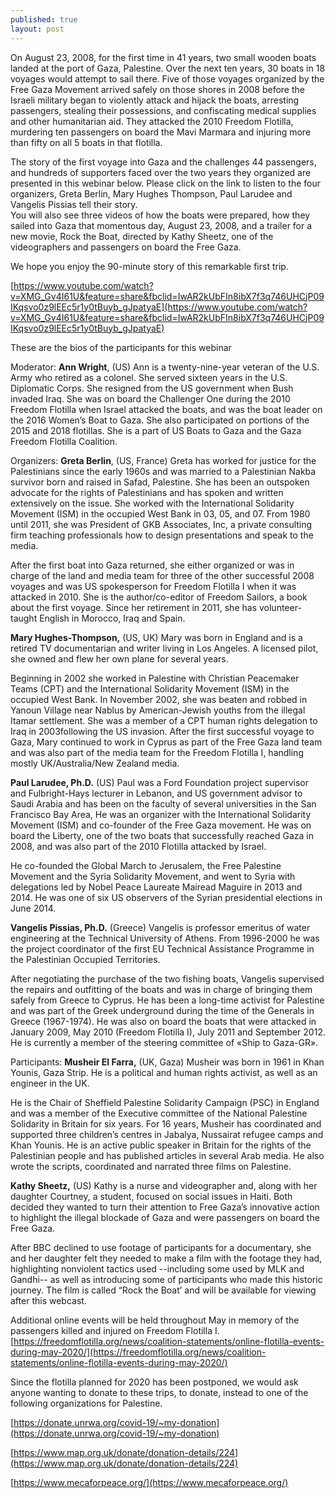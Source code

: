 ```yaml
---
published: true
layout: post
---
```

On August 23, 2008, for the first time in 41 years, two small wooden boats landed at the port of Gaza, Palestine. Over the next ten years, 30 boats in 18 voyages would attempt to sail there. Five of those voyages organized by the Free Gaza Movement arrived safely on those shores in 2008 before the Israeli military began to violently attack and hijack the boats, arresting passengers, stealing their possessions, and confiscating medical supplies and other humanitarian aid.  They attacked the 2010 Freedom Flotilla, murdering ten passengers on board the Mavi Marmara and injuring more than fifty on all 5 boats in that flotilla.

The story of the first voyage into Gaza and the challenges 44 passengers, and hundreds of supporters faced over the two years they organized are presented in this webinar below. Please click on the link to listen to the four organizers, Greta Berlin, Mary Hughes Thompson, Paul Larudee and Vangelis Pissias tell their story.   
You will also see three videos of how the boats were prepared, how they sailed into Gaza that momentous day, August 23, 2008, and a trailer for a new movie, Rock the Boat, directed by Kathy Sheetz, one of the videographers and passengers on board the Free Gaza.

We hope you enjoy the 90-minute story of this remarkable first trip. 

[https://www.youtube.com/watch?v=XMG_Gv4I61U&feature=share&fbclid=IwAR2kUbFIn8ibX7f3q746UHCjP09IKqsvo0z9lEEc5r1y0tBuyb_gJpatyaE](https://www.youtube.com/watch?v=XMG_Gv4I61U&feature=share&fbclid=IwAR2kUbFIn8ibX7f3q746UHCjP09IKqsvo0z9lEEc5r1y0tBuyb_gJpatyaE)

These are the bios of the participants for this webinar

Moderator: **Ann Wright**, (US) Ann is a twenty-nine-year veteran of the U.S. Army who retired as a colonel. She served sixteen years in the U.S. Diplomatic Corps. She resigned from the US government when Bush invaded Iraq.  She was on board the Challenger One during the 2010 Freedom Flotilla when Israel attacked the boats, and was the boat leader on the 2016 Women’s Boat to Gaza. She also participated on portions of the 2015 and 2018 flotillas. She is a part of US Boats to Gaza and the Gaza Freedom Flotilla Coalition.

Organizers: **Greta Berlin**, (US, France) Greta has worked for justice for the Palestinians since the early 1960s and was married to a Palestinian Nakba survivor born and raised in Safad, Palestine. She has been an outspoken advocate for the rights of Palestinians and has spoken and written extensively on the issue. She worked with the International Solidarity Movement (ISM) in the occupied West Bank in 03, 05, and 07. From 1980 until 2011, she was President of GKB Associates, Inc, a private consulting firm teaching professionals how to design presentations and speak to the media.
           
After the first boat into Gaza returned, she either organized or was in charge of the land and media team for three of the other successful 2008 voyages and was US spokesperson for Freedom Flotilla I when it was attacked in 2010. She is the author/co-editor of Freedom Sailors, a book about the first voyage. Since her retirement in 2011, she has volunteer-taught English in Morocco, Iraq and Spain.

**Mary Hughes-Thompson,** (US, UK) Mary was born in England and is a retired TV documentarian and writer living in Los Angeles. A licensed pilot, she owned and flew her own plane for several years. 
           
Beginning in 2002 she worked in Palestine with Christian Peacemaker Teams (CPT) and the International Solidarity Movement (ISM) in the occupied West Bank. In November 2002, she was beaten and robbed in Yanoun Village near Nablus by American-Jewish youths from the illegal Itamar settlement.  She was a member of a CPT human rights delegation to Iraq in 2003following the US invasion.  After the first successful voyage to Gaza, Mary continued to work in Cyprus as part of the Free Gaza land team and was also part of the media team for the Freedom Flotilla I, handling mostly UK/Australia/New Zealand media.
 
**Paul Larudee, Ph.D.** (US) Paul was a Ford Foundation project supervisor and Fulbright-Hays lecturer in Lebanon, and US government advisor to Saudi Arabia and has been on the faculty of several universities in the San Francisco Bay Area, He was an organizer with the International Solidarity Movement (ISM) and co-founder of the Free Gaza movement.  He was on board the Liberty, one of the two boats that successfully reached Gaza in 2008, and was also part of the 2010 Flotilla attacked by Israel.  
            
He co-founded the Global March to Jerusalem, the Free Palestine Movement and the Syria Solidarity Movement, and went to Syria with delegations led by Nobel Peace Laureate Mairead Maguire in 2013 and 2014. He was one of six US observers of the Syrian presidential elections in June 2014. 
  
**Vangelis Pissias, Ph.D.** (Greece) Vangelis is professor emeritus of water engineering at the Technical University of Athens. From 1996-2000 he was the project coordinator of the first EU Technical Assistance Programme in the Palestinian Occupied Territories.  
     
After negotiating the purchase of the two fishing boats, Vangelis supervised the repairs and outfitting of the boats   and was in charge of bringing them safely from Greece to Cyprus. He has been a long-time activist for Palestine and was part of the Greek underground during the time of the Generals in Greece (1967-1974). He was also on board the boats that were attacked in January 2009, May 2010 (Freedom Flotilla I), July 2011 and September 2012. He is currently a member of the steering committee of «Ship to Gaza-GR».

Participants: **Musheir El Farra,** (UK, Gaza) Musheir was born in 1961 in Khan Younis, Gaza Strip. He is a political and human rights activist, as well as an engineer in the UK.

He is the Chair of Sheffield Palestine Solidarity Campaign (PSC) in England and was a member of the Executive committee of the National Palestine Solidarity in Britain for six years. For 16 years, Musheir has coordinated and supported three children’s centres in Jabalya, Nussairat refugee camps and Khan Younis.  He is an active public speaker in Britain for the rights of the Palestinian people and has published articles in several Arab media.  He also wrote the scripts, coordinated and narrated three films on Palestine.
 
**Kathy Sheetz,** (US) Kathy is a nurse and videographer and, along with her daughter Courtney, a student, focused on social issues in Haiti.  Both decided they wanted to turn their attention to Free Gaza’s innovative action to highlight the illegal blockade of Gaza and were passengers on board the Free Gaza.  
            
After BBC declined to use footage of participants for a documentary,  she and her daughter felt they needed to make a film with the footage they had, highlighting nonviolent tactics used --including some used by MLK and Gandhi--  as well as introducing some of participants who made this historic journey. The film is called “Rock the Boat’ and will be available for viewing after this webcast.

Additional online events will be held throughout May in memory of the passengers killed and injured on Freedom Flotilla I. [https://freedomflotilla.org/news/coalition-statements/online-flotilla-events-during-may-2020/](https://freedomflotilla.org/news/coalition-statements/online-flotilla-events-during-may-2020/)

Since the flotilla planned for 2020 has been postponed, we would ask anyone wanting to donate to these trips, to donate, instead to one of the following organizations for Palestine.

[https://donate.unrwa.org/covid-19/~my-donation](https://donate.unrwa.org/covid-19/~my-donation)

[https://www.map.org.uk/donate/donation-details/224](https://www.map.org.uk/donate/donation-details/224)

[https://www.mecaforpeace.org/](https://www.mecaforpeace.org/)
